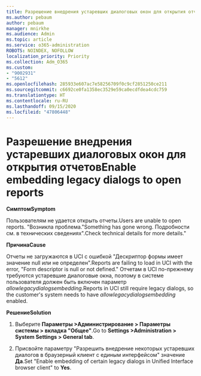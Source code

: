 ```yaml
---
title: Разрешение внедрения устаревших диалоговых окон для открытия отчетов
ms.author: pebaum
author: pebaum
manager: mnirkhe
ms.audience: Admin
ms.topic: article
ms.service: o365-administration
ROBOTS: NOINDEX, NOFOLLOW
localization_priority: Priority
ms.collection: Adm_O365
ms.custom:
- "9002931"
- "5612"
ms.openlocfilehash: 285933e607ac7e58256709f0c9cf2851250ce211
ms.sourcegitcommit: c6692ce0fa1358ec3529e59ca0ecdfdea4cdc759
ms.translationtype: HT
ms.contentlocale: ru-RU
ms.lasthandoff: 09/15/2020
ms.locfileid: "47806448"
---
```

# <a name="enable-embedding-legacy-dialogs-to-open-reports"></a><span data-ttu-id="b7a23-102">Разрешение внедрения устаревших диалоговых окон для открытия отчетов</span><span class="sxs-lookup"><span data-stu-id="b7a23-102">Enable embedding legacy dialogs to open reports</span></span>

<span data-ttu-id="b7a23-103">**Симптом**</span><span class="sxs-lookup"><span data-stu-id="b7a23-103">**Symptom**</span></span>

<span data-ttu-id="b7a23-104">Пользователям не удается открыть отчеты.</span><span class="sxs-lookup"><span data-stu-id="b7a23-104">Users are unable to open reports.</span></span> <span data-ttu-id="b7a23-105">"Возникла проблема.</span><span class="sxs-lookup"><span data-stu-id="b7a23-105">"Something has gone wrong.</span></span> <span data-ttu-id="b7a23-106">Подробности см. в технических сведениях".</span><span class="sxs-lookup"><span data-stu-id="b7a23-106">Check technical details for more details."</span></span>

<span data-ttu-id="b7a23-107">**Причина**</span><span class="sxs-lookup"><span data-stu-id="b7a23-107">**Cause**</span></span>

<span data-ttu-id="b7a23-108">Отчеты не загружаются в UCI с ошибкой "Дескриптор формы имеет значение null или не определен".</span><span class="sxs-lookup"><span data-stu-id="b7a23-108">Reports are failing to load in UCI with the error, "Form descriptor is null or not defined."</span></span> <span data-ttu-id="b7a23-109">Отчетам в UCI по-прежнему требуются устаревшие диалоговые окна, поэтому в системе пользователя должен быть включен параметр *allowlegacydialogsembedding*.</span><span class="sxs-lookup"><span data-stu-id="b7a23-109">Reports in UCI still require legacy dialogs, so the customer's system needs to have *allowlegacydialogsembedding* enabled.</span></span>

<span data-ttu-id="b7a23-110">**Решение**</span><span class="sxs-lookup"><span data-stu-id="b7a23-110">**Solution**</span></span>

1. <span data-ttu-id="b7a23-111">Выберите **Параметры >Администрирование > Параметры системы > вкладка "Общее"**.</span><span class="sxs-lookup"><span data-stu-id="b7a23-111">Go to **Settings >Administration > System Settings > General tab**.</span></span>

2. <span data-ttu-id="b7a23-112">Присвойте параметру "Разрешить внедрение некоторых устаревших диалогов в браузерный клиент с единым интерфейсом" значение **Да**.</span><span class="sxs-lookup"><span data-stu-id="b7a23-112">Set "Enable embedding of certain legacy dialogs in Unified Interface browser client" to **Yes**.</span></span>
